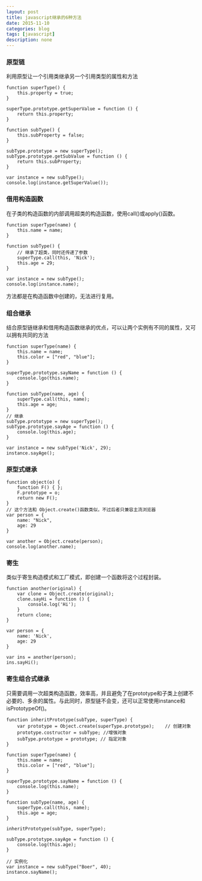 ```yaml
---
layout: post
title: javascript继承的6种方法
date: 2015-11-10
categories: blog
tags: [javascript]
description: none
---
```


### 原型链

利用原型让一个引用类继承另一个引用类型的属性和方法

    function superType() {
        this.property = true;
    }

    superType.prototype.getSuperValue = function () {
        return this.property;
    }

    function subType() {
        this.subProperty = false;
    }

    subType.prototype = new superType();
    subType.prototype.getSubValue = function () {
        return this.subProperty;
    }

    var instance = new subType();
    console.log(instance.getSuperValue());

### 借用构造函数

在子类的构造函数的内部调用超类的构造函数，使用call()或apply()函数。

    function superType(name) {
        this.name = name;
    }

    function subType() {
        // 继承了超类，同时还传递了参数
        superType.call(this, 'Nick');
        this.age = 29;
    }

    var instance = new subType();
    console.log(instance.name);

方法都是在构造函数中创建的，无法进行复用。

### 组合继承

结合原型链继承和借用构造函数继承的优点，可以让两个实例有不同的属性，又可以拥有共同的方法

    function superType(name) {
        this.name = name;
        this.color = ["red", "blue"];
    }

    superType.prototype.sayName = function () {
        console.lgo(this.name);
    }

    function subType(name, age) {
        superType.call(this, name);
        this.age = age;
    }
    // 继承
    subType.prototype = new superType();
    subType.prototype.sayAge = function () {
        console.log(this.age);
    }

    var instance = new subType('Nick', 29);
    instance.sayAge();

### 原型式继承

    function object(o) {
        function F() { };
        F.prototype = o;
        return new F();
    }
    // 这个方法和 Object.create()函数类似，不过后者只兼容主流浏览器
    var person = {
        name: "Nick",
        age: 29
    }

    var another = Object.create(person);
    console.log(another.name);

### 寄生

 类似于寄生构造模式和工厂模式，即创建一个函数将这个过程封装。

    function another(original) {
        var clone = Object.create(original);
        clone.sayHi = function () {
            console.log('Hi');
        }
        return clone;
    }

    var person = {
        name: 'Nick',
        age: 29
    }

    var ins = another(person);
    ins.sayHi();

### 寄生组合式继承

只需要调用一次超类构造函数，效率高，并且避免了在prototype和子类上创建不必要的、多余的属性。与此同时，原型链不会变，还可以正常使用instance和isPrototypeOf()。

    function inheritPrototype(subType, superType) {
        var prototype = Object.create(superType.prototype);    // 创建对象
        prototype.costructor = subType; //增强对象
        subType.prototype = prototype; // 指定对象
    }

    function superType(name) {
        this.name = name;
        this.color = ["red", "blue"];
    }

    superType.prototype.sayName = function () {
        console.log(this.name);
    }

    function subType(name, age) {
        superType.call(this, name);
        this.age = age;
    }

    inheritPrototype(subType, superType);

    subType.prototype.sayAge = function () {
        console.log(this.age);
    }

    // 实例化
    var instance = new subType("Boer", 40);
    instance.sayName();



